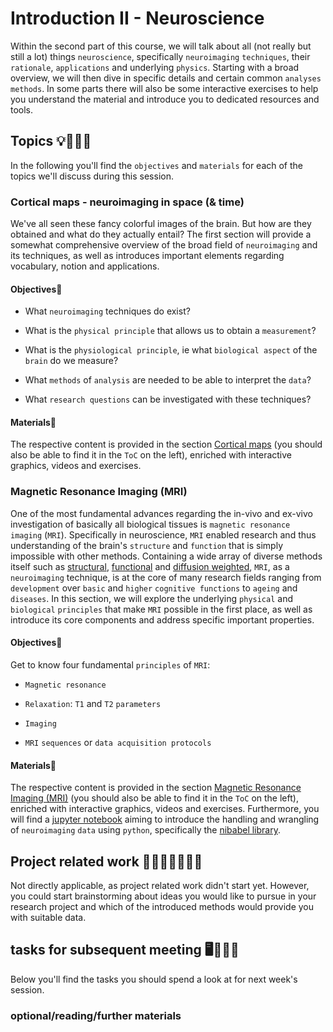 # Introduction II - Neuroscience
Within the second part of this course, we will talk about all (not really but still a lot) things `neuroscience`, specifically `neuroimaging` `techniques`, their `rationale`, `applications` and underlying `physics`. Starting with a broad overview, we will then dive in specific details and certain common `analyses methods`. In some parts there will also be some interactive exercises to help you understand the material and introduce you to dedicated resources and tools.  

## Topics 💡👨🏻‍🏫 


In the following you'll find the `objectives` and `materials` for each of the topics we'll discuss during this session.

### Cortical maps - neuroimaging in space (& time)
We've all seen these fancy colorful images of the brain. But how are they obtained and what do they actually entail? The first section will provide a somewhat comprehensive overview of the broad field of `neuroimaging` and its techniques, as well as introduces important elements regarding vocabulary, notion and applications. 

#### Objectives📍

- What `neuroimaging` techniques do exist?

- What is the `physical principle` that allows us to obtain a `measurement`?

- What is the `physiological principle`, ie what `biological aspect` of the `brain` do we measure?

- What `methods` of `analysis` are needed to be able to interpret the `data`?

- What `research questions` can be investigated with these techniques?

#### Materials📓
The respective content is provided in the section [Cortical maps](https://peerherholz.github.io/Cog_Com_Neuro_ML_DL/introduction/notebooks/neuroscience/cortical_maps.html) (you should also be able to find it in the `ToC` on the left), enriched with interactive graphics, videos and exercises. 

### Magnetic Resonance Imaging (MRI)
One of the most fundamental advances regarding the in-vivo and ex-vivo investigation of basically all biological tissues is `magnetic resonance imaging` (`MRI`). Specifically in neuroscience, `MRI` enabled research and thus understanding of the brain's `structure` and `function` that is simply impossible with other methods. Containing a wide array of diverse methods itself such as [structural](), [functional]() and [diffusion weighted](), `MRI`, as a `neuroimaging` technique, is at the core of many research fields ranging from `development` over `basic` and `higher` `cognitive functions` to `ageing` and `diseases`. In this section, we will explore the underlying `physical` and `biological` `principles` that make `MRI` possible in the first place, as well as introduce its core components and address specific important properties.  

#### Objectives📍

Get to know four fundamental `principles` of `MRI`:

- `Magnetic resonance`

- `Relaxation`: `T1` and `T2` `parameters`

- `Imaging`

- `MRI` `sequences` or `data acquisition protocols`

#### Materials📓
The respective content is provided in the section [Magnetic Resonance Imaging (MRI)](https://peerherholz.github.io/Cog_Com_Neuro_ML_DL/introduction/notebooks/neuroscience/mri_intro.html) (you should also be able to find it in the `ToC` on the left), enriched with interactive graphics, videos and exercises. Furthermore, you will find a [jupyter notebook](https://peerherholz.github.io/Cog_Com_Neuro_ML_DL/introduction/notebooks/neuroscience/image_manipulation_nibabel.html) aiming to introduce the handling and wrangling of `neuroimaging` `data` using `python`, specifically the [nibabel library](https://nipy.org/nibabel/). 


## Project related work 🥼🧑🏿‍🔬👩🏻‍🔬

Not directly applicable, as project related work didn't start yet. However, you could start brainstorming about ideas you would like to pursue in your research project and which of the introduced methods would provide you with suitable data. 

## tasks for subsequent meeting 🖥️✍🏽📖

Below you'll find the tasks you should spend a look at for next week's session.    

### optional/reading/further materials